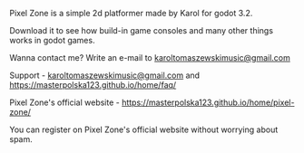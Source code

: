 Pixel Zone is a simple 2d platformer made by Karol for godot 3.2.

Download it to see how build-in game consoles and many other things works in godot games.

Wanna contact me? Write an e-mail to karoltomaszewskimusic@gmail.com

Support - karoltomaszewskimusic@gmail.com and https://masterpolska123.github.io/home/faq/


Pixel Zone's official website - https://masterpolska123.github.io/home/pixel-zone/


You can register on Pixel Zone's official website without worrying about spam.
